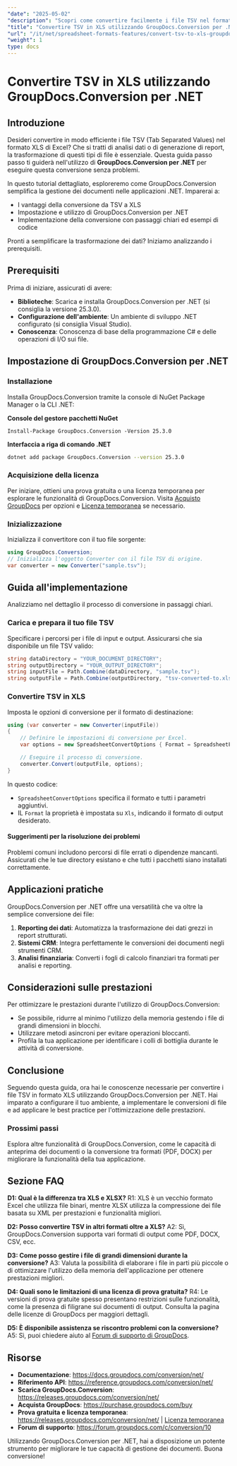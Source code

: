 ```yaml
---
"date": "2025-05-02"
"description": "Scopri come convertire facilmente i file TSV nel formato XLS di Excel utilizzando GroupDocs.Conversion per .NET con questa guida completa."
"title": "Convertire TSV in XLS utilizzando GroupDocs.Conversion per .NET&#58; una guida passo passo"
"url": "/it/net/spreadsheet-formats-features/convert-tsv-to-xls-groupdocs-net/"
"weight": 1
type: docs
---
```

# Convertire TSV in XLS utilizzando GroupDocs.Conversion per .NET

## Introduzione

Desideri convertire in modo efficiente i file TSV (Tab Separated Values) nel formato XLS di Excel? Che si tratti di analisi dati o di generazione di report, la trasformazione di questi tipi di file è essenziale. Questa guida passo passo ti guiderà nell'utilizzo di **GroupDocs.Conversion per .NET** per eseguire questa conversione senza problemi.

In questo tutorial dettagliato, esploreremo come GroupDocs.Conversion semplifica la gestione dei documenti nelle applicazioni .NET. Imparerai a:
- I vantaggi della conversione da TSV a XLS
- Impostazione e utilizzo di GroupDocs.Conversion per .NET
- Implementazione della conversione con passaggi chiari ed esempi di codice

Pronti a semplificare la trasformazione dei dati? Iniziamo analizzando i prerequisiti.

## Prerequisiti

Prima di iniziare, assicurati di avere:
- **Biblioteche**: Scarica e installa GroupDocs.Conversion per .NET (si consiglia la versione 25.3.0).
- **Configurazione dell'ambiente**: Un ambiente di sviluppo .NET configurato (si consiglia Visual Studio).
- **Conoscenza**: Conoscenza di base della programmazione C# e delle operazioni di I/O sui file.

## Impostazione di GroupDocs.Conversion per .NET

### Installazione

Installa GroupDocs.Conversion tramite la console di NuGet Package Manager o la CLI .NET:

**Console del gestore pacchetti NuGet**

```plaintext
Install-Package GroupDocs.Conversion -Version 25.3.0
```

**Interfaccia a riga di comando .NET**

```bash
dotnet add package GroupDocs.Conversion --version 25.3.0
```

### Acquisizione della licenza

Per iniziare, ottieni una prova gratuita o una licenza temporanea per esplorare le funzionalità di GroupDocs.Conversion. Visita [Acquisto GroupDocs](https://purchase.groupdocs.com/buy) per opzioni e [Licenza temporanea](https://purchase.groupdocs.com/temporary-license/) se necessario.

### Inizializzazione

Inizializza il convertitore con il tuo file sorgente:

```csharp
using GroupDocs.Conversion;
// Inizializza l'oggetto Converter con il file TSV di origine.
var converter = new Converter("sample.tsv");
```

## Guida all'implementazione

Analizziamo nel dettaglio il processo di conversione in passaggi chiari.

### Carica e prepara il tuo file TSV

Specificare i percorsi per i file di input e output. Assicurarsi che sia disponibile un file TSV valido:

```csharp
string dataDirectory = "YOUR_DOCUMENT_DIRECTORY";
string outputDirectory = "YOUR_OUTPUT_DIRECTORY";
string inputFile = Path.Combine(dataDirectory, "sample.tsv");
string outputFile = Path.Combine(outputDirectory, "tsv-converted-to.xls");
```

### Convertire TSV in XLS

Imposta le opzioni di conversione per il formato di destinazione:

```csharp
using (var converter = new Converter(inputFile))
{
    // Definire le impostazioni di conversione per Excel.
    var options = new SpreadsheetConvertOptions { Format = SpreadsheetFileType.Xls };

    // Eseguire il processo di conversione.
    converter.Convert(outputFile, options);
}
```

In questo codice:
- `SpreadsheetConvertOptions` specifica il formato e tutti i parametri aggiuntivi.
- IL `Format` la proprietà è impostata su `Xls`, indicando il formato di output desiderato.

#### Suggerimenti per la risoluzione dei problemi

Problemi comuni includono percorsi di file errati o dipendenze mancanti. Assicurati che le tue directory esistano e che tutti i pacchetti siano installati correttamente.

## Applicazioni pratiche

GroupDocs.Conversion per .NET offre una versatilità che va oltre la semplice conversione dei file:
1. **Reporting dei dati**: Automatizza la trasformazione dei dati grezzi in report strutturati.
2. **Sistemi CRM**: Integra perfettamente le conversioni dei documenti negli strumenti CRM.
3. **Analisi finanziaria**: Converti i fogli di calcolo finanziari tra formati per analisi e reporting.

## Considerazioni sulle prestazioni

Per ottimizzare le prestazioni durante l'utilizzo di GroupDocs.Conversion:
- Se possibile, ridurre al minimo l'utilizzo della memoria gestendo i file di grandi dimensioni in blocchi.
- Utilizzare metodi asincroni per evitare operazioni bloccanti.
- Profila la tua applicazione per identificare i colli di bottiglia durante le attività di conversione.

## Conclusione

Seguendo questa guida, ora hai le conoscenze necessarie per convertire i file TSV in formato XLS utilizzando GroupDocs.Conversion per .NET. Hai imparato a configurare il tuo ambiente, a implementare le conversioni di file e ad applicare le best practice per l'ottimizzazione delle prestazioni.

### Prossimi passi

Esplora altre funzionalità di GroupDocs.Conversion, come le capacità di anteprima dei documenti o la conversione tra formati (PDF, DOCX) per migliorare la funzionalità della tua applicazione.

## Sezione FAQ

**D1: Qual è la differenza tra XLS e XLSX?**
R1: XLS è un vecchio formato Excel che utilizza file binari, mentre XLSX utilizza la compressione dei file basata su XML per prestazioni e funzionalità migliori.

**D2: Posso convertire TSV in altri formati oltre a XLS?**
A2: Sì, GroupDocs.Conversion supporta vari formati di output come PDF, DOCX, CSV, ecc.

**D3: Come posso gestire i file di grandi dimensioni durante la conversione?**
A3: Valuta la possibilità di elaborare i file in parti più piccole o di ottimizzare l'utilizzo della memoria dell'applicazione per ottenere prestazioni migliori.

**D4: Quali sono le limitazioni di una licenza di prova gratuita?**
R4: Le versioni di prova gratuite spesso presentano restrizioni sulle funzionalità, come la presenza di filigrane sui documenti di output. Consulta la pagina delle licenze di GroupDocs per maggiori dettagli.

**D5: È disponibile assistenza se riscontro problemi con la conversione?**
A5: Sì, puoi chiedere aiuto al [Forum di supporto di GroupDocs](https://forum.groupdocs.com/c/conversion/10).

## Risorse
- **Documentazione**: https://docs.groupdocs.com/conversion/net/
- **Riferimento API**: https://reference.groupdocs.com/conversion/net/
- **Scarica GroupDocs.Conversion**: https://releases.groupdocs.com/conversion/net/
- **Acquista GroupDocs**: https://purchase.groupdocs.com/buy
- **Prova gratuita e licenza temporanea**: https://releases.groupdocs.com/conversion/net/ | [Licenza temporanea](https://purchase.groupdocs.com/temporary-license/)
- **Forum di supporto**: https://forum.groupdocs.com/c/conversion/10

Utilizzando GroupDocs.Conversion per .NET, hai a disposizione un potente strumento per migliorare le tue capacità di gestione dei documenti. Buona conversione!